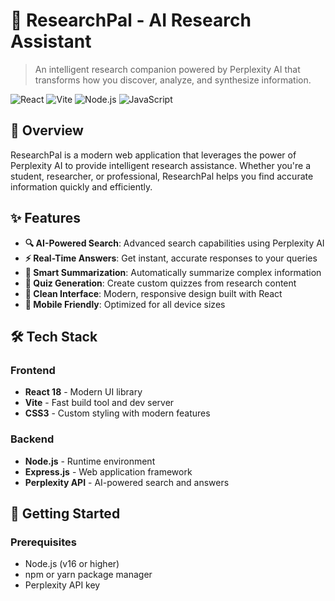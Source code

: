 # 🧠 ResearchPal - AI Research Assistant

> An intelligent research companion powered by Perplexity AI that transforms how you discover, analyze, and synthesize information.

![React](https://img.shields.io/badge/React-20232A?style=for-the-badge&logo=react&logoColor=61DAFB)
![Vite](https://img.shields.io/badge/Vite-646CFF?style=for-the-badge&logo=vite&logoColor=white)
![Node.js](https://img.shields.io/badge/Node.js-43853D?style=for-the-badge&logo=node.js&logoColor=white)
![JavaScript](https://img.shields.io/badge/JavaScript-F7DF1E?style=for-the-badge&logo=javascript&logoColor=black)

## 🌟 Overview

ResearchPal is a modern web application that leverages the power of Perplexity AI to provide intelligent research assistance. Whether you're a student, researcher, or professional, ResearchPal helps you find accurate information quickly and efficiently.

## ✨ Features

- **🔍 AI-Powered Search**: Advanced search capabilities using Perplexity AI
- **⚡ Real-Time Answers**: Get instant, accurate responses to your queries  
- **📝 Smart Summarization**: Automatically summarize complex information
- **🎯 Quiz Generation**: Create custom quizzes from research content
- **🎨 Clean Interface**: Modern, responsive design built with React
- **📱 Mobile Friendly**: Optimized for all device sizes

## 🛠️ Tech Stack

### Frontend
- **React 18** - Modern UI library
- **Vite** - Fast build tool and dev server
- **CSS3** - Custom styling with modern features

### Backend  
- **Node.js** - Runtime environment
- **Express.js** - Web application framework
- **Perplexity API** - AI-powered search and answers

## 🚀 Getting Started

### Prerequisites

- Node.js (v16 or higher)
- npm or yarn package manager
- Perplexity API key
